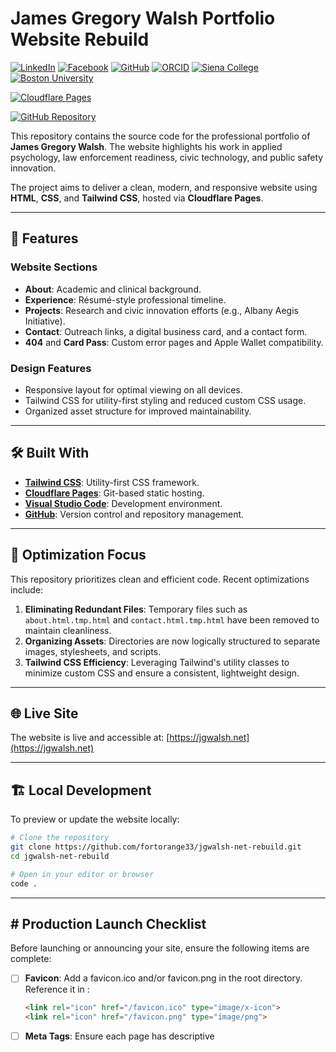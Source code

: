 # James Gregory Walsh Portfolio Website Rebuild

[![LinkedIn](https://img.shields.io/badge/LinkedIn-0A66C2?style=flat-square&logo=linkedin&logoColor=white)](https://linkedin.com/in/jgregorywalsh) [![Facebook](https://img.shields.io/badge/Facebook-1877F2?style=flat-square&logo=facebook&logoColor=white)](https://www.facebook.com/jgregwalsh) [![GitHub](https://img.shields.io/badge/GitHub-181717?style=flat-square&logo=github&logoColor=white)](https://github.com/fortorange33) [![ORCID](https://img.shields.io/badge/ORCID-A6CE39?style=flat-square&logo=orcid&logoColor=white)](https://orcid.org/0000-0002-4420-5724) [![Siena College](https://img.shields.io/badge/Siena_College-006747?style=flat-square&logoColor=white)](https://saintsnetwork.siena.edu/profile/gregwalsh/) [![Boston University](https://img.shields.io/badge/Boston_University-cc0000?style=flat-square&logoColor=ffffff)](mailto:jgwalsh@bu.edu)

[![Cloudflare Pages](https://img.shields.io/badge/Cloudflare-Pages-live-success?logo=cloudflare&logoColor=f38020&style=flat-square)](https://jgwalsh.net)

[![GitHub Repository](https://img.shields.io/badge/Source-GitHub-black?logo=github&style=flat-square)](https://github.com/fortorange33/jgwalsh-net-rebuild)

This repository contains the source code for the professional portfolio of **James Gregory Walsh**. The website highlights his work in applied psychology, law enforcement readiness, civic technology, and public safety innovation.

The project aims to deliver a clean, modern, and responsive website using **HTML**, **CSS**, and **Tailwind CSS**, hosted via **Cloudflare Pages**.

---

## 🚀 Features

### Website Sections

- **About**: Academic and clinical background.
- **Experience**: Résumé-style professional timeline.
- **Projects**: Research and civic innovation efforts (e.g., Albany Aegis Initiative).
- **Contact**: Outreach links, a digital business card, and a contact form.
- **404** and **Card Pass**: Custom error pages and Apple Wallet compatibility.

### Design Features

- Responsive layout for optimal viewing on all devices.
- Tailwind CSS for utility-first styling and reduced custom CSS usage.
- Organized asset structure for improved maintainability.

---

## 🛠️ Built With

- **[Tailwind CSS](https://tailwindcss.com/)**: Utility-first CSS framework.
- **[Cloudflare Pages](https://pages.cloudflare.com/)**: Git-based static hosting.
- **[Visual Studio Code](https://code.visualstudio.com/)**: Development environment.
- **[GitHub](https://github.com/fortorange33)**: Version control and repository management.

---

## 🎯 Optimization Focus

This repository prioritizes clean and efficient code. Recent optimizations include:

1. **Eliminating Redundant Files**: Temporary files such as `about.html.tmp.html` and `contact.html.tmp.html` have been removed to maintain cleanliness.
2. **Organizing Assets**: Directories are now logically structured to separate images, stylesheets, and scripts.
3. **Tailwind CSS Efficiency**: Leveraging Tailwind's utility classes to minimize custom CSS and ensure a consistent, lightweight design.

---

## 🌐 Live Site

The website is live and accessible at: [https://jgwalsh.net](https://jgwalsh.net)

---

## 🏗️ Local Development

To preview or update the website locally:

```bash
# Clone the repository
git clone https://github.com/fortorange33/jgwalsh-net-rebuild.git
cd jgwalsh-net-rebuild

# Open in your editor or browser
code .
```

---

## # Production Launch Checklist

Before launching or announcing your site, ensure the following items are complete:

- [ ] **Favicon**: Add a favicon.ico and/or favicon.png in the root directory. Reference it in <head>:
  ```html
  <link rel="icon" href="/favicon.ico" type="image/x-icon">
  <link rel="icon" href="/favicon.png" type="image/png">
  ```
- [ ] **Meta Tags**: Ensure each page has descriptive <title>, <meta name="description">, and <meta name="author"> tags.
- [ ] **Open Graph & Twitter Cards**: Add meta tags for social sharing:
  ```html
  <meta property="og:title" content="James Gregory Walsh Portfolio">
  <meta property="og:description" content="Psychology, law enforcement, and public safety innovation.">
  <meta property="og:image" content="/assets/images/og-image.png">
  <meta property="og:url" content="https://jgwalsh.net">
  <meta name="twitter:card" content="summary_large_image">
  ```
- [ ] **SEO**: Use semantic HTML5 (header, main, footer, nav, section, article). Add alt text to all images. Use descriptive link text.
- [ ] **Robots.txt**: Add a /robots.txt file to allow search engines to index your site.
- [ ] **Sitemap**: Add a /sitemap.xml for better SEO (optional for small sites).
- [ ] **404 Page**: Create a custom 404.html with navigation back to home.
- [ ] **Accessibility**: Use aria-labels, alt attributes, and ensure keyboard navigation works.
- [ ] **Performance**: Enable Cloudflare minification, Brotli compression, and caching.
- [ ] **HTTPS**: Enforce HTTPS in Cloudflare SSL/TLS settings.
- [ ] **Analytics**: (Optional) Add privacy-friendly analytics (e.g., Plausible, Fathom, or Cloudflare Web Analytics).
- [ ] **Test**: Check all links, forms, and navigation on desktop and mobile.
- [ ] **Dark Mode**: (Optional) Add a dark mode toggle for user preference.

---

## 🧾 License

This project is licensed under the MIT License. See the [LICENSE](LICENSE) file for details.

---

## ✉️ Contact

For questions or collaboration, reach out via:

- **Email**: [jgwalsh@proton.me](mailto:jgwalsh@proton.me)
- **LinkedIn**: [linkedin.com/in/jgregorywalsh](https://www.linkedin.com/in/jgregorywalsh)

---
